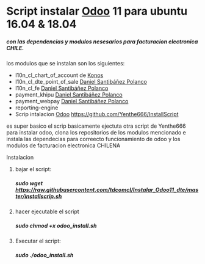 # Script instalar [Odoo](https://www.odoo.com "Odoo's Homepage") 11 para ubuntu 16.04 & 18.04
##### con las dependencias y modulos nesesarios para facturacion electronica CHILE. 
los modulos que se instalan son los siguientes: 
* l10n_cl_chart_of_account de  [Konos](https://github.com/KonosCL)
* l10n_cl_dte_point_of_sale [Daniel Santibáñez Polanco](https://gitlab.com/dansanti)
* l10n_cl_fe [Daniel Santibáñez Polanco](https://gitlab.com/dansanti)
* payment_khipu [Daniel Santibáñez Polanco](https://gitlab.com/dansanti)
* payment_webpay [Daniel Santibáñez Polanco](https://gitlab.com/dansanti)
* reporting-engine 
* Scrip intalacion [Odoo](https://www.odoo.com "Odoo's Homepage") https://github.com/Yenthe666/InstallScript

es super basico el scrip basicamente ejectuta otra script de Yenthe666 para instalar odoo, clona los repositorios de los modulos mencionado e instala las dependecias para correecto funcionamiento de odoo y los modulos de facturacion electronica CHILENA

Instalacion 
1. bajar el script:
    ##### sudo wget https://raw.githubusercontent.com/tdcomcl/Instalar_Odoo11_dte/master/installscrip.sh
3. hacer ejecutable el script
    ##### sudo chmod +x odoo_install.sh
4. Executar el script:
    ##### sudo ./odoo_install.sh
